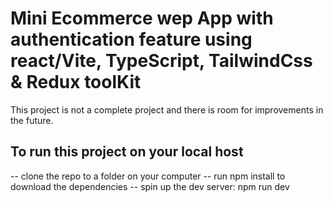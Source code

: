 # Mini Ecommerce wep App with authentication feature using react/Vite, TypeScript, TailwindCss & Redux toolKit

This project is not a complete project and there is room for improvements in the future.

## To run this project on your local host

-- clone the repo to a folder on your computer
-- run npm install to download the dependencies
-- spin up the dev server: npm run dev
